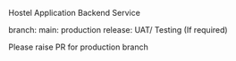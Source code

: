 Hostel Application Backend Service

branch:
    main: production
    release: UAT/ Testing (If required)

Please raise PR for production branch